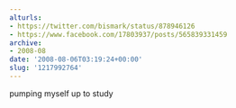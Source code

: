 ```yaml
---
alturls:
- https://twitter.com/bismark/status/878946126
- https://www.facebook.com/17803937/posts/565839331459
archive:
- 2008-08
date: '2008-08-06T03:19:24+00:00'
slug: '1217992764'
---
```


pumping myself up to study

